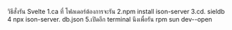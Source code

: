 วิธีสั่งรัน Svelte
1.ca ที่ โฟลเดอร์ต้องการจะรัน
2.npm install ison-server
3.cd. sieldb
4 npx ison-server. db.json
5.เปิดอีก terminal นึงเพื่อรัน rpm sun dev--open
